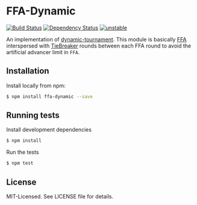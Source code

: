 # FFA-Dynamic
[![Build Status](https://secure.travis-ci.org/clux/ffa-dynamic.png)](http://travis-ci.org/clux/ffa-dynamic)
[![Dependency Status](https://david-dm.org/clux/ffa-dynamic.png)](https://david-dm.org/clux/ffa-dynamic)
[![unstable](http://hughsk.github.io/stability-badges/dist/unstable.svg)](http://nodejs.org/api/documentation.html#documentation_stability_index)

An implementation of [dynamic-tournament](https://github.com/clux/dynamic-tournament). This module is basically [FFA](https://github.com/clux/ffa) interspersed with [TieBreaker](https://github.com/clux/tiebreaker) rounds between each FFA round to avoid the artificial advancer limit in `FFA`.

## Installation
Install locally from npm:

```bash
$ npm install ffa-dynamic --save
```

## Running tests
Install development dependencies

```bash
$ npm install
```

Run the tests

```bash
$ npm test
```

## License
MIT-Licensed. See LICENSE file for details.

